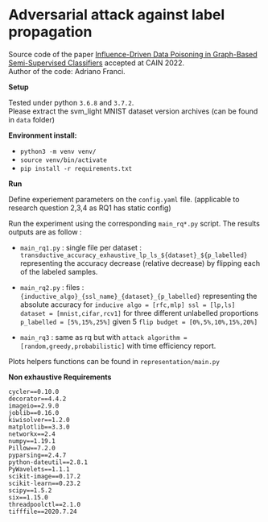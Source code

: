 # Adversarial attack against label propagation

Source code of the paper [Influence-Driven Data Poisoning in Graph-Based Semi-Supervised Classifiers](https://dl.acm.org/doi/10.1145/3522664.3528606) accepted at CAIN 2022. \
Author of the code: Adriano Franci.

**Setup**

Tested under python `3.6.8` and `3.7.2`.\
Please extract the svm_light MNIST dataset version archives (can be found in `data` folder)

**Environment install:**

- `python3 -m venv venv/`
- `source venv/bin/activate`
- `pip install -r requirements.txt`

**Run**

Define experiement parameters on the `config.yaml` file. (applicable to research question 2,3,4 as RQ1 has static config)

Run the experiment using the corresponding `main_rq*.py` script.
The results outputs are as follow :
- `main_rq1.py` : single file per dataset : `transductive_accuracy_exhaustive_lp_ls_${dataset}_${p_labelled}` representing the accuracy decrease (relative decrease) by flipping each of the labeled samples.
  
- `main_rq2.py` : files : `{inductive_algo}_{ssl_name}_{dataset}_{p_labelled}` representing the absolute accuracy for `inducive algo = [rfc,mlp] ssl = [lp,ls] dataset = [mnist,cifar,rcv1]` for three different unlabelled proportions `p_labelled = [5%,15%,25%]` given 5 `flip budget = [0%,5%,10%,15%,20%]`
- `main_rq3` : same as rq but with `attack algorithm = [random,greedy,probabilistic]` with time efficiency report.

Plots helpers functions can be found in `representation/main.py`

**Non exhaustive Requirements**

```
cycler==0.10.0
decorator==4.4.2
imageio==2.9.0
joblib==0.16.0
kiwisolver==1.2.0
matplotlib==3.3.0
networkx==2.4
numpy==1.19.1
Pillow==7.2.0
pyparsing==2.4.7
python-dateutil==2.8.1
PyWavelets==1.1.1
scikit-image==0.17.2
scikit-learn==0.23.2
scipy==1.5.2
six==1.15.0
threadpoolctl==2.1.0
tifffile==2020.7.24
```
